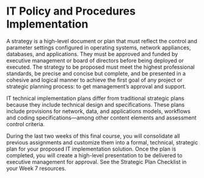 # IT Policy and Procedures Implementation

A strategy is a high-level document or plan that must reflect the control and parameter settings configured in operating systems, network appliances, databases, and applications. They must be approved and funded by executive management or board of directors before being deployed or executed. The strategy to be proposed must meet the highest professional standards, be precise and concise but complete, and be presented in a cohesive and logical manner to achieve the first goal of any project or strategic planning process: to get management’s approval and support.

IT technical implementation plans differ from traditional strategic plans because they include technical design and specifications. These plans include provisions for network, data, and applications models, workflows and coding specifications—among other content elements and assessment control criteria.

During the last two weeks of this final course, you will consolidate all previous assignments and customize them into a formal, technical, strategic plan for your proposed IT implementation solution. Once the plan is completed, you will create a high-level presentation to be delivered to executive management for approval. See the Strategic Plan Checklist in your Week 7 resources.
